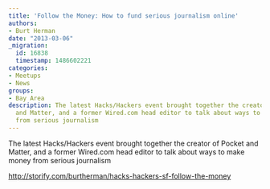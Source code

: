 ```yaml
---
title: 'Follow the Money: How to fund serious journalism online'
authors:
- Burt Herman
date: "2013-03-06"
_migration:
  id: 16838
  timestamp: 1486602221
categories:
- Meetups
- News
groups:
- Bay Area
description: The latest Hacks/Hackers event brought together the creator of Pocket
  and Matter, and a former Wired.com head editor to talk about ways to make money
  from serious journalism
---
```


The latest Hacks/Hackers event brought together the creator of Pocket and Matter, and a former Wired.com head editor to talk about ways to make money from serious journalism

http://storify.com/burtherman/hacks-hackers-sf-follow-the-money